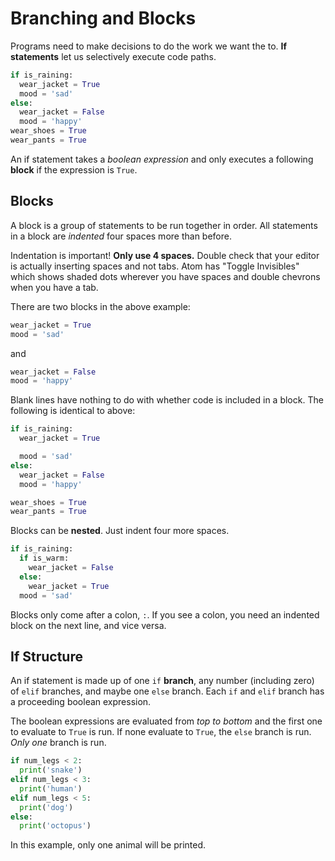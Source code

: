# Branching and Blocks
Programs need to make decisions to do the work we want the to.
**If statements** let us selectively execute code paths.

```python
if is_raining:
  wear_jacket = True
  mood = 'sad'
else:
  wear_jacket = False
  mood = 'happy'
wear_shoes = True
wear_pants = True
```

An if statement takes a _boolean expression_ and only executes a following **block** if the expression is `True`.

## Blocks
A block is a group of statements to be run together in order.
All statements in a block are _indented_ four spaces more than before.

Indentation is important!
**Only use 4 spaces.**
Double check that your editor is actually inserting spaces and not tabs.
Atom has "Toggle Invisibles" which shows shaded dots wherever you have spaces and double chevrons when you have a tab.

There are two blocks in the above example:
```python
wear_jacket = True
mood = 'sad'
```
and
```python
wear_jacket = False
mood = 'happy'
```

Blank lines have nothing to do with whether code is included in a block.
The following is identical to above:
```python
if is_raining:
  wear_jacket = True

  mood = 'sad'
else:
  wear_jacket = False
  mood = 'happy'

wear_shoes = True
wear_pants = True
```

Blocks can be **nested**.
Just indent four more spaces.
```python
if is_raining:
  if is_warm:
    wear_jacket = False
  else:
    wear_jacket = True
  mood = 'sad'
```

Blocks only come after a colon, `:`.
If you see a colon, you need an indented block on the next line, and vice versa.

## If Structure
An if statement is made up of one `if` **branch**, any number (including zero) of `elif` branches, and maybe one `else` branch.
Each `if` and `elif` branch has a proceeding boolean expression.

The boolean expressions are evaluated from _top to bottom_ and the first one to evaluate to `True` is run.
If none evaluate to `True`, the `else` branch is run.
_Only one_ branch is run.

```python
if num_legs < 2:
  print('snake')
elif num_legs < 3:
  print('human')
elif num_legs < 5:
  print('dog')
else:
  print('octopus')
```
In this example, only one animal will be printed.
